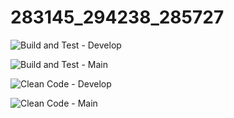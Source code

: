 # 283145_294238_285727

![Build and Test - Develop](https://github.com/IngSoft-DA2/283145_294238_285727/actions/workflows/build-and-test.yml/badge.svg?branch=develop&event=push)

![Build and Test - Main](https://github.com/IngSoft-DA2/283145_294238_285727/actions/workflows/build-and-test.yml/badge.svg?branch=main&event=push)

![Clean Code - Develop](https://github.com/IngSoft-DA2/283145_294238_285727/actions/workflows/build-and-test.yml/badge.svg?branch=develop&event=push)

![Clean Code - Main](https://github.com/IngSoft-DA2/283145_294238_285727/actions/workflows/build-and-test.yml/badge.svg?branch=main&event=push)
